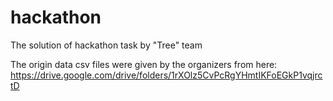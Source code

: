 # hackathon
The solution of hackathon task by "Tree" team

The origin data csv files were given by the organizers from here: https://drive.google.com/drive/folders/1rXOlz5CvPcRgYHmtIKFoEGkP1vqjrctD
